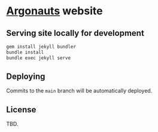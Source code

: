 # [Argonauts]() website

## Serving site locally for development

```sh
gem install jekyll bundler
bundle install
bundle exec jekyll serve
```

## Deploying

Commits to the `main` branch will be automatically deployed.

## License

TBD.